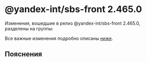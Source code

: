 # @yandex-int/sbs-front 2.465.0

<!-- ЧЕЛОВЕЧЕСКОЕ ВСТУПЛЕНИЕ -->

Изменения, вошедшие в релиз @yandex-int/sbs-front 2.465.0, разделены на группы:

Все важные изменения подробно описаны [ниже](#Пояснения).

## Пояснения

